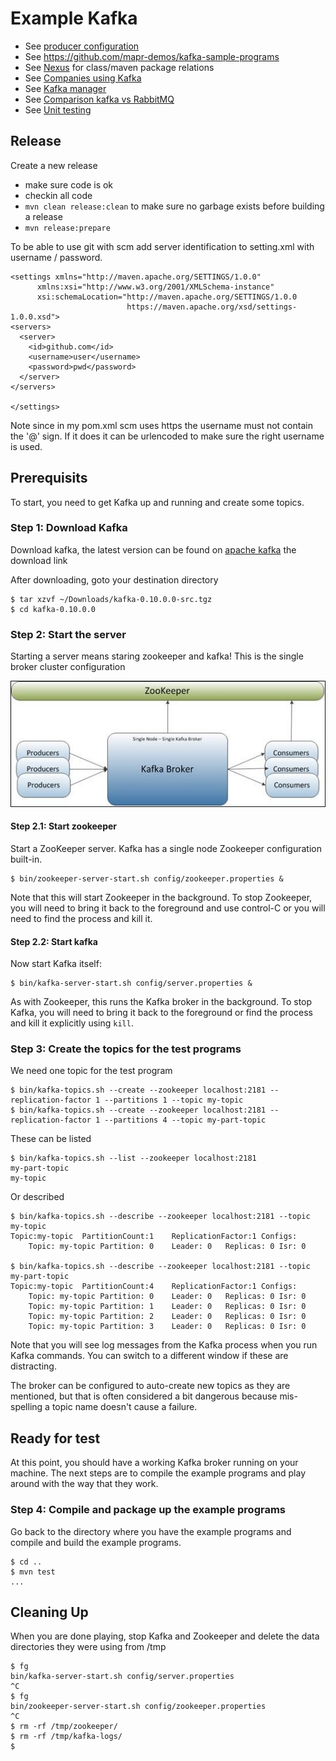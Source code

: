 # Example Kafka

+ See [producer configuration](http://kafka.apache.org/documentation.html#producerconfigs)
+ See https://github.com/mapr-demos/kafka-sample-programs
+ See [Nexus](https://repository.sonatype.org/) for class/maven package relations
+ See [Companies using Kafka](https://cwiki.apache.org/confluence/display/KAFKA/Powered+By)
+ See [Kafka manager](https://github.com/yahoo/kafka-manager)
+ See [Comparison kafka vs RabbitMQ](https://www.quora.com/What-are-the-differences-between-Apache-Kafka-and-RabbitMQ)
+ See [Unit testing](https://github.com/charithe/kafka-junit)

## Release
Create a new release
+ make sure code is ok
+ checkin all code
+ ``` mvn clean release:clean ``` to make sure no garbage exists before building a release
+ ``` mvn release:prepare ```

To be able to use git with scm add server identification to setting.xml with username / password.

```
<settings xmlns="http://maven.apache.org/SETTINGS/1.0.0"
      xmlns:xsi="http://www.w3.org/2001/XMLSchema-instance"
      xsi:schemaLocation="http://maven.apache.org/SETTINGS/1.0.0
                          https://maven.apache.org/xsd/settings-1.0.0.xsd">
<servers>
  <server>
    <id>github.com</id>
    <username>user</username>
    <password>pwd</password>
  </server>
</servers>

</settings>
```
Note since in my pom.xml scm uses https the username must not contain the '@' sign. If it does it can be urlencoded to make sure the right username is used.


## Prerequisits
To start, you need to get Kafka up and running and create some topics.

### Step 1: Download Kafka
Download kafka, the latest version can be found on [apache kafka](http://kafka.apache.org/) the download link

After downloading, goto your destination directory 
 
```
$ tar xzvf ~/Downloads/kafka-0.10.0.0-src.tgz
$ cd kafka-0.10.0.0

```
### Step 2: Start the server
Starting a server means staring zookeeper and kafka!
This is the single broker cluster configuration

![Fig 1](images/singlebroker.png)

#### Step 2.1: Start zookeeper
Start a ZooKeeper server. Kafka has a single node Zookeeper configuration built-in.
```
$ bin/zookeeper-server-start.sh config/zookeeper.properties &
```
Note that this will start Zookeeper in the background. To stop
Zookeeper, you will need to bring it back to the foreground and use
control-C or you will need to find the process and kill it.

#### Step 2.2: Start kafka
Now start Kafka itself:
```
$ bin/kafka-server-start.sh config/server.properties &

```
As with Zookeeper, this runs the Kafka broker in the background. To
stop Kafka, you will need to bring it back to the foreground or find
the process and kill it explicitly using `kill`.

### Step 3: Create the topics for the test programs
We need one topic for the test program
```
$ bin/kafka-topics.sh --create --zookeeper localhost:2181 --replication-factor 1 --partitions 1 --topic my-topic
$ bin/kafka-topics.sh --create --zookeeper localhost:2181 --replication-factor 1 --partitions 4 --topic my-part-topic
```
These can be listed
```
$ bin/kafka-topics.sh --list --zookeeper localhost:2181
my-part-topic
my-topic
```
Or described
```
$ bin/kafka-topics.sh --describe --zookeeper localhost:2181 --topic my-topic
Topic:my-topic	PartitionCount:1	ReplicationFactor:1	Configs:
	Topic: my-topic	Partition: 0	Leader: 0	Replicas: 0	Isr: 0

$ bin/kafka-topics.sh --describe --zookeeper localhost:2181 --topic my-part-topic
Topic:my-topic	PartitionCount:4	ReplicationFactor:1	Configs:
	Topic: my-topic	Partition: 0	Leader: 0	Replicas: 0	Isr: 0
	Topic: my-topic	Partition: 1	Leader: 0	Replicas: 0	Isr: 0
	Topic: my-topic	Partition: 2	Leader: 0	Replicas: 0	Isr: 0
	Topic: my-topic	Partition: 3	Leader: 0	Replicas: 0	Isr: 0
```
Note that you will see log messages from the Kafka process when you
run Kafka commands. You can switch to a different window if these are
distracting.

The broker can be configured to auto-create new topics as they are mentioned, but that is often considered a bit 
dangerous because mis-spelling a topic name doesn't cause a failure.

## Ready for test
At this point, you should have a working Kafka broker running on your
machine. The next steps are to compile the example programs and play
around with the way that they work.

### Step 4: Compile and package up the example programs
Go back to the directory where you have the example programs and
compile and build the example programs.
```
$ cd ..
$ mvn test
...
```

## Cleaning Up
When you are done playing, stop Kafka and Zookeeper and delete the
data directories they were using from /tmp

```
$ fg
bin/kafka-server-start.sh config/server.properties
^C
$ fg
bin/zookeeper-server-start.sh config/zookeeper.properties
^C
$ rm -rf /tmp/zookeeper/  
$ rm -rf /tmp/kafka-logs/
$
```


